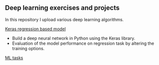 ## Deep learning exercises and projects

In this repository I upload various deep learning algorithms. 

[Keras regression based model](https://github.com/SalvishGoomanee912/Deep-learning-projects/tree/master/Keras%20based%20regression%20model)

- Build a deep neural network in Python using the Keras library.
- Evaluation of the model performance on regression task by altering the training options.

[ML tasks](https://github.com/SalvishGoomanee912/Deep-learning-projects/tree/master/Machine%20learning)

